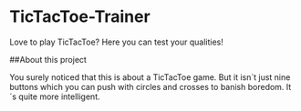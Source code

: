 # TicTacToe-Trainer
Love to play TicTacToe? Here you can test your qualities!

##About this project

You surely noticed that this is about a TicTacToe game. But it isn´t just nine buttons which you can push with circles and crosses to banish boredom. It´s quite more intelligent. 
